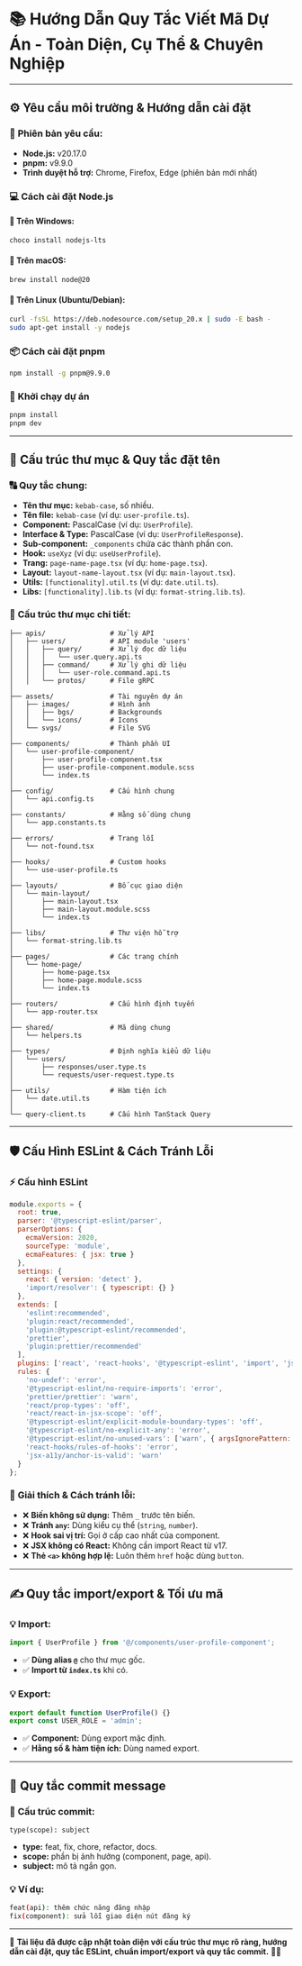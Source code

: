 # 📚 **Hướng Dẫn Quy Tắc Viết Mã Dự Án - Toàn Diện, Cụ Thể & Chuyên Nghiệp**

---

## ⚙️ **Yêu cầu môi trường & Hướng dẫn cài đặt**

### 🔧 **Phiên bản yêu cầu:**
- **Node.js:** v20.17.0
- **pnpm:** v9.9.0
- **Trình duyệt hỗ trợ:** Chrome, Firefox, Edge (phiên bản mới nhất)

### 💻 **Cách cài đặt Node.js**

#### 🔵 **Trên Windows:**
```bash
choco install nodejs-lts
```

#### 🍏 **Trên macOS:**
```bash
brew install node@20
```

#### 🐧 **Trên Linux (Ubuntu/Debian):**
```bash
curl -fsSL https://deb.nodesource.com/setup_20.x | sudo -E bash -
sudo apt-get install -y nodejs
```

### 📦 **Cách cài đặt pnpm**
```bash
npm install -g pnpm@9.9.0
```

### 🚀 **Khởi chạy dự án**
```bash
pnpm install
pnpm dev
```

---

## 📂 **Cấu trúc thư mục & Quy tắc đặt tên**

### 🔠 **Quy tắc chung:**
- **Tên thư mục:** `kebab-case`, số nhiều.
- **Tên file:** `kebab-case` (ví dụ: `user-profile.ts`).
- **Component:** PascalCase (ví dụ: `UserProfile`).
- **Interface & Type:** PascalCase (ví dụ: `UserProfileResponse`).
- **Sub-component:** `_components` chứa các thành phần con.
- **Hook:** `useXyz` (ví dụ: `useUserProfile`).
- **Trang:** `page-name-page.tsx` (ví dụ: `home-page.tsx`).
- **Layout:** `layout-name-layout.tsx` (ví dụ: `main-layout.tsx`).
- **Utils:** `[functionality].util.ts` (ví dụ: `date.util.ts`).
- **Libs:** `[functionality].lib.ts` (ví dụ: `format-string.lib.ts`).

### 📁 **Cấu trúc thư mục chi tiết:**
```
├── apis/                # Xử lý API
│   ├── users/           # API module 'users'
│   │   ├── query/       # Xử lý đọc dữ liệu
│   │   │   └── user.query.api.ts
│   │   ├── command/     # Xử lý ghi dữ liệu
│   │   │   └── user-role.command.api.ts
│   │   └── protos/      # File gRPC
│
├── assets/              # Tài nguyên dự án
│   ├── images/          # Hình ảnh
│   │   ├── bgs/         # Backgrounds
│   │   └── icons/       # Icons
│   └── svgs/            # File SVG
│
├── components/          # Thành phần UI
│   └── user-profile-component/
│       ├── user-profile-component.tsx
│       ├── user-profile-component.module.scss
│       └── index.ts
│
├── config/              # Cấu hình chung
│   └── api.config.ts
│
├── constants/           # Hằng số dùng chung
│   └── app.constants.ts
│
├── errors/              # Trang lỗi
│   └── not-found.tsx
│
├── hooks/               # Custom hooks
│   └── use-user-profile.ts
│
├── layouts/             # Bố cục giao diện
│   └── main-layout/
│       ├── main-layout.tsx
│       ├── main-layout.module.scss
│       └── index.ts
│
├── libs/                # Thư viện hỗ trợ
│   └── format-string.lib.ts
│
├── pages/               # Các trang chính
│   └── home-page/
│       ├── home-page.tsx
│       ├── home-page.module.scss
│       └── index.ts
│
├── routers/             # Cấu hình định tuyến
│   └── app-router.tsx
│
├── shared/              # Mã dùng chung
│   └── helpers.ts
│
├── types/               # Định nghĩa kiểu dữ liệu
│   └── users/
│       ├── responses/user.type.ts
│       └── requests/user-request.type.ts
│
├── utils/               # Hàm tiện ích
│   └── date.util.ts
│
└── query-client.ts      # Cấu hình TanStack Query
```

---

## 🛡️ **Cấu Hình ESLint & Cách Tránh Lỗi**

### ⚡ **Cấu hình ESLint**
```javascript
module.exports = {
  root: true,
  parser: '@typescript-eslint/parser',
  parserOptions: {
    ecmaVersion: 2020,
    sourceType: 'module',
    ecmaFeatures: { jsx: true }
  },
  settings: {
    react: { version: 'detect' },
    'import/resolver': { typescript: {} }
  },
  extends: [
    'eslint:recommended',
    'plugin:react/recommended',
    'plugin:@typescript-eslint/recommended',
    'prettier',
    'plugin:prettier/recommended'
  ],
  plugins: ['react', 'react-hooks', '@typescript-eslint', 'import', 'jsx-a11y', 'prettier'],
  rules: {
    'no-undef': 'error',
    '@typescript-eslint/no-require-imports': 'error',
    'prettier/prettier': 'warn',
    'react/prop-types': 'off',
    'react/react-in-jsx-scope': 'off',
    '@typescript-eslint/explicit-module-boundary-types': 'off',
    '@typescript-eslint/no-explicit-any': 'error',
    '@typescript-eslint/no-unused-vars': ['warn', { argsIgnorePattern: '^_' }],
    'react-hooks/rules-of-hooks': 'error',
    'jsx-a11y/anchor-is-valid': 'warn'
  }
};
```

### 🚫 **Giải thích & Cách tránh lỗi:**
- ❌ **Biến không sử dụng:** Thêm `_` trước tên biến.
- ❌ **Tránh `any`:** Dùng kiểu cụ thể (`string`, `number`).
- ❌ **Hook sai vị trí:** Gọi ở cấp cao nhất của component.
- ❌ **JSX không có React:** Không cần import React từ v17.
- ❌ **Thẻ `<a>` không hợp lệ:** Luôn thêm `href` hoặc dùng `button`.

---

## ✍️ **Quy tắc import/export & Tối ưu mã**

### 💡 **Import:**
```typescript
import { UserProfile } from '@/components/user-profile-component';
```
- ✅ **Dùng alias `@`** cho thư mục gốc.
- ✅ **Import từ `index.ts`** khi có.

### 💡 **Export:**
```typescript
export default function UserProfile() {}
export const USER_ROLE = 'admin';
```
- ✅ **Component:** Dùng export mặc định.
- ✅ **Hằng số & hàm tiện ích:** Dùng named export.

---

## 📝 **Quy tắc commit message**

### 📜 **Cấu trúc commit:**
```
type(scope): subject
```
- **type:** feat, fix, chore, refactor, docs.
- **scope:** phần bị ảnh hưởng (component, page, api).
- **subject:** mô tả ngắn gọn.

### 💡 **Ví dụ:**
```bash
feat(api): thêm chức năng đăng nhập
fix(component): sửa lỗi giao diện nút đăng ký
```

---

📌 **Tài liệu đã được cập nhật toàn diện với cấu trúc thư mục rõ ràng, hướng dẫn cài đặt, quy tắc ESLint, chuẩn import/export và quy tắc commit.** 🚀✨
